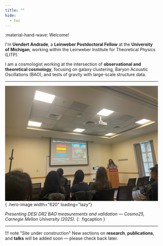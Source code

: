 ```yaml
---
title: ""
hide:
  - toc
---
```


:material-hand-wave: Welcome!

I'm **Uendert Andrade**, a **Leinweber Postdoctoral Fellow** at the **University of Michigan**, working within the Leinweber Institute for Theoretical Physics (LITP). 

I am a cosmologist working at the intersection of **observational and theoretical cosmology**, focusing on galaxy clustering, Baryon Acoustic Oscillations (BAO), and tests of gravity with large-scale structure data.

---


<!-- <figure markdown>
  ![Uendert Andrade giving a talk at CMU](assets/cosmo25.jpeg){ .hero-image width="620" loading="lazy" }
  <figcaption class="figcaption">
    Presenting DESI DR2 BAO measurements and validation — <i>Cosmo25, Carnegie Mellon University (2025)</i>.
  </figcaption>
</figure> -->

![Uendert Andrade giving a talk at CMU](assets/cosmo25.jpeg){ .hero-image width="620" loading="lazy"}

*Presenting DESI DR2 BAO measurements and validation — Cosmo25, Carnegie Mellon University (2025).*
{: .figcaption }

---

!!! note "Site under construction"
    New sections on **research**, **publications**, and **talks** will be added soon — please check back later.

